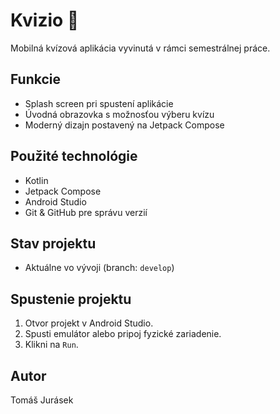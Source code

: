 # Kvizio 🎯

Mobilná kvízová aplikácia vyvinutá v rámci semestrálnej práce.

## Funkcie
- Splash screen pri spustení aplikácie
- Úvodná obrazovka s možnosťou výberu kvízu
- Moderný dizajn postavený na Jetpack Compose

## Použité technológie
- Kotlin
- Jetpack Compose
- Android Studio
- Git & GitHub pre správu verzií

## Stav projektu
- Aktuálne vo vývoji (branch: `develop`)

## Spustenie projektu
1. Otvor projekt v Android Studio.
2. Spusti emulátor alebo pripoj fyzické zariadenie.
3. Klikni na `Run`.

## Autor
Tomáš Jurásek
